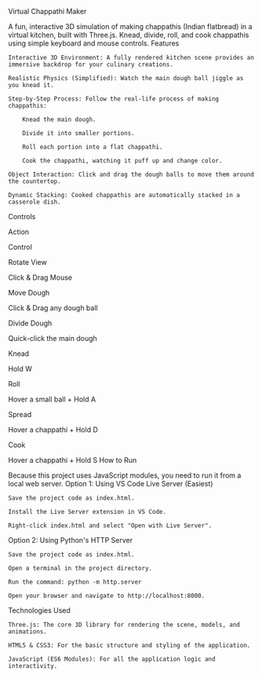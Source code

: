 Virtual Chappathi Maker 

A fun, interactive 3D simulation of making chappathis (Indian flatbread) in a virtual kitchen, built with Three.js. Knead, divide, roll, and cook chappathis using simple keyboard and mouse controls.
Features

    Interactive 3D Environment: A fully rendered kitchen scene provides an immersive backdrop for your culinary creations.

    Realistic Physics (Simplified): Watch the main dough ball jiggle as you knead it.

    Step-by-Step Process: Follow the real-life process of making chappathis:

        Knead the main dough.

        Divide it into smaller portions.

        Roll each portion into a flat chappathi.

        Cook the chappathi, watching it puff up and change color.

    Object Interaction: Click and drag the dough balls to move them around the countertop.

    Dynamic Stacking: Cooked chappathis are automatically stacked in a casserole dish.

Controls

Action
	

Control

Rotate View
	

Click & Drag Mouse

Move Dough
	

Click & Drag any dough ball

Divide Dough
	

Quick-click the main dough

Knead
	

Hold W

Roll
	

Hover a small ball + Hold A

Spread
	

Hover a chappathi + Hold D

Cook
	

Hover a chappathi + Hold S
How to Run

Because this project uses JavaScript modules, you need to run it from a local web server.
Option 1: Using VS Code Live Server (Easiest)

    Save the project code as index.html.

    Install the Live Server extension in VS Code.

    Right-click index.html and select "Open with Live Server".

Option 2: Using Python's HTTP Server

    Save the project code as index.html.

    Open a terminal in the project directory.

    Run the command: python -m http.server

    Open your browser and navigate to http://localhost:8000.

Technologies Used

    Three.js: The core 3D library for rendering the scene, models, and animations.

    HTML5 & CSS3: For the basic structure and styling of the application.

    JavaScript (ES6 Modules): For all the application logic and interactivity.
